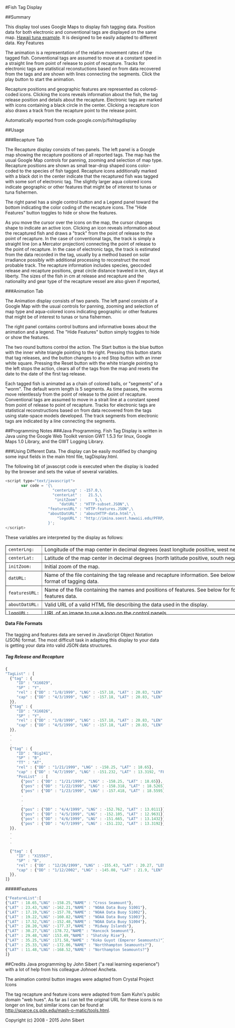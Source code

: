 #Fish Tag Display

##Summary

This display tool uses Google Maps to display fish tagging data. Position data for both electronic and conventional tags are displayed on the same map. [Hawaii tuna example](http://www.admb-foundation.org/FishTagDisplay/tagDisplay.html). It is designed to be easily adapted to different data.
Key Features

The animation is a representation of the relative movement rates of the tagged fish. Conventional tags are assumed to move at a constant speed in a straight line from point of release to point of recapture. Tracks for electronic tags are statistical reconstuctions based on from data recovered from the tags and are shown with lines connecting the segments. Click the play button to start the animation.

Recapture positions and geographic features are represented as colored-coded icons. Clicking the icons reveals information about the fish, the tag release position and details about the recapture. Electronic tags are marked with icons containing a black circle in the center. Clicking a recapture icon also draws a track from the recapture point to the release point.

Automatically exported from code.google.com/p/fishtagdisplay

##Usage

###Recapture Tab

The Recapture display consists of two panels. The left panel is a Google map showing the recapture positions of all reported tags. The map has the usual Google Map controls for panning, zooming and selection of map type. Recapture positions are shown as small tear-drop shaped icons color-coded to the species of fish tagged. Recapture icons additionally marked with a black dot in the center indicate that the recaptured fish was tagged with some sort of electronic tag. The slightly larger aqua colored icons indicate geographic or other features that might be of interest to tunas or tuna fishermen.

The right panel has a single control button and a Legend panel toward the bottom indicating the color coding of the recapture icons. The "Hide Features" button toggles to hide or show the features.

As you move the cursor over the icons on the map, the cursor changes shape to indicate an active icon. Clicking an icon reveals information about the recaptured fish and draws a "track" from the point of release to the point of recapture. In the case of conventional tags, the track is simply a straight line (on a Mercator projection) connecting the point of release to the point of recapture. In the case of electronic tags, the track is estimated from the data recorded in the tag, usually by a method based on solar irradiance possibly with additional processing to reconstruct the most probable track. The recapture information includes species, geocoded release and recapture positions, great circle distance traveled in km, days at liberty. The sizes of the fish in cm at release and recapture and the nationality and gear type of the recapture vessel are also given if reported,

###Animation Tab

The Animation display consists of two panels. The left panel consists of a Google Map with the usual controls for panning, zooming and selection of map type and aqua-colored icons indicating geographic or other features that might be of interest to tunas or tuna fishermen.

The right panel contains control buttons and informative boxes about the animation and a legend. The "Hide Features" button simply toggles to hide or show the features.

The two round buttons control the action. The Start button is the blue button with the inner white triangle pointing to the right. Pressing this button starts that tag releases, and the button changes to a red Stop button with an inner white square. Pressing the Reset button with the white triangle pointing to the left stops the action, clears all of the tags from the map and resets the date to the date of the first tag release.

Each tagged fish is animated as a chain of colored balls, or "segments" of a "worm". The default worm length is 5 segments. As time passes, the worms move relentlessly from the point of release to the point of recapture. Conventional tags are assumed to move in a strait line at a constant speed from point of release to point of recapture. Tracks for electronic tags are statistical reconstructions based on from data recovered from the tags using state-space models developed.  The track segments from electronic tags are indicated by a line connecting the segments.

##Programming Notes
###Java Programming.
Fish Tag Display is written in Java using the Google Web Toolkit version GWT 1.5.3 for linux, Google Maps 1.0 Library, and the GWT Logging Library.

###Using Different Data.
The display can be easily modified by changing some input fields in the main html file, tagDisplay.html.

The following bit of javascrpt code is executed when the display is loaded by the browser and sets the value of several variables.

```javascript
<script type="text/javascript">
       var code = '{\
                     "centerLng" : -157.0,\
                     "centerLat" :   21.5,\
                      "initZoom" :      5,\
                        "datURL" : "HTTP-subset.JSON",\
                   "featuresURL" : "HTTP-features.JSON",\
                   "aboutDatURL" : "aboutHTTP-data.html",\
                       "logoURL" : "http://imina.soest.hawaii.edu/PFRP/images/pfrp_tuna_bigger1.gif"\
                   }';
</script>
```

These variables are interpreted by the display as follows:

<table
 style="width: 908px; height: 221px; text-align: left; margin-left: auto; margin-right: auto;"
 border="1" cellpadding="2" cellspacing="2">
  <tbody>
    <tr>
      <td><code>centerLng:</code></td>
      <td> Longitude of the map center in decimal degrees
(east longitude positive, west negative)
. <br>
      </td>
      <td style="vertical-align: top;">Required.</td>
    </tr>
    <tr>
      <td><code>centerLat:</code></td>
      <td> Latitude of the map center in decimal degrees
(north latitude positive, south negative). <br>
      </td>
      <td style="vertical-align: top;">Required.</td>
    </tr>
    <tr>
      <td><code>initZoom:</code></td>
      <td> Initial zoom of the map. <br>
      </td>
      <td style="vertical-align: top;">Required.</td>
    </tr>
    <tr>
      <td><code>datURL:</code></td>
      <td> Name of the file containing the tag release and
recapture information. See below for format of tagging data. <br>
      </td>
      <td style="vertical-align: top;">Required.</td>
    </tr>
    <tr>
      <td><code>featuresURL:</code></td>
      <td> Name of the file containing the names and
positions of features. See below for format of features data. <br>
      </td>
      <td style="vertical-align: top;">Optional.</td>
    </tr>
    <tr>
      <td><code>aboutDatURL:</code></td>
      <td> Valid URL of a valid HTML file describing
the data used in the display.</td>
      <td style="vertical-align: top;"> Optional.</td>
    </tr>
    <tr>
      <td><code>logoURL:</code></td>
      <td> URL of an image to use a logo on the control
panels.</td>
      <td style="vertical-align: top;"> Optional.</td>
    </tr>
  </tbody>
</table>


#### Data File Formats

The tagging and features data are served in JavaScript Object Notation (JSON) format. The most difficult task in adapting this display to your data is getting your data into valid JSON data structures.

##### Tag Release and Recapture
```javascript
{
"TagList" : [
  {"tag" : {
     "ID" : "X16029",
     "SP" : "Y",
     "rel" : {"DD" : "1/8/1999", "LNG" : -157.18, "LAT" : 20.83, "LEN" : 34},
     "cap" : {"DD" : "4/3/1999", "LNG" : -157.18, "LAT" : 20.83, "LEN" : 44.4, "FL" : "HW", "GG" : "HL"}
  }},
  {"tag" : {
     "ID" : "X16026",
     "SP" : "Y",
     "rel" : {"DD" : "1/8/1999", "LNG" : -157.18, "LAT" : 20.83, "LEN" : 36},
     "cap" : {"DD" : "4/5/1999", "LNG" : -157.18, "LAT" : 20.83, "LEN" : 43.1, "FL" : "HW", "GG" : "PL"}
  }},
  .
  .
  .
  {"tag" : {
     "ID" : "Big241",
     "SP" : "B",
     "TT" : "AT",
     "rel" : {"DD" : "1/21/1999", "LNG" : -158.25, "LAT" : 18.65},
     "cap" : {"DD" : "4/7/1999", "LNG" : -151.232, "LAT" : 13.3192, "FL" : "HW", "GG" : "HL"},
     "PosList"  : [
       {"pos" : {"DD" : "1/21/1999", "LNG" : -158.25, "LAT" : 18.65}},
       {"pos" : {"DD" : "1/22/1999", "LNG" : -158.318, "LAT" : 18.5265}},
       {"pos" : {"DD" : "1/23/1999", "LNG" : -157.418, "LAT" : 18.5595}},
       .
       .  
       .
       {"pos" : {"DD" : "4/4/1999", "LNG" : -152.762, "LAT" : 13.0111}},
       {"pos" : {"DD" : "4/5/1999", "LNG" : -152.105, "LAT" : 12.9631}},
       {"pos" : {"DD" : "4/6/1999", "LNG" : -151.665, "LAT" : 13.1432}},
       {"pos" : {"DD" : "4/7/1999", "LNG" : -151.232, "LAT" : 13.3192}} ]
  }},
  .
  .
  .

  {"tag" : {
     "ID" : "X15567",
     "SP" : "B",
     "rel" : {"DD" : "12/26/1999", "LNG" : -155.43, "LAT" : 20.27, "LEN" : 67},
     "cap" : {"DD" : "1/12/2002", "LNG" : -145.08, "LAT" : 21.9, "LEN" : 140, "FL" : "JP", "GG" : "LL"}
  }},
]}
```

#####Features
```javascript
{"FeatureList":[
{"LAT" : 18.65,"LNG" :-158.25,"NAME" : "Cross Seamount"},
{"LAT" : 23.43,"LNG" :-162.21,"NAME" : "NOAA Data Buoy 51001"},
{"LAT" : 17.19,"LNG" :-157.78,"NAME" : "NOAA Data Buoy 51002"},
{"LAT" : 19.22,"LNG" :-160.82,"NAME" : "NOAA Data Buoy 51003"},
{"LAT" : 17.52,"LNG" :-152.48,"NAME" : "NOAA Data Buoy 51004"},
{"LAT" : 28.20,"LNG" :-177.37,"NAME" : "Midway Islands"},
{"LAT" : 30.27,"LNG" :178.72,"NAME" : "Hancock Seamount"},
{"LAT" : 29.48,"LNG" :153.49,"NAME" : "Shatsky Rise"},
{"LAT" : 35.25,"LNG" :171.58,"NAME" : "Koko Guyot (Emperor Seamounts)"},
{"LAT" : 25.33,"LNG" :-172.06,"NAME" : "Northhampton Seamounts?"},
{"LAT" : 11.48,"LNG" :-168.52,"NAME" : "Northampton Seamounts?"}
]}
```

##Credits
Java programming by John Sibert ("a real learning experience") with a lot of help from his colleague Johnoel Ancheta.

The animation control button images were adapted from Crystal Project Icons

The tag recapture and feature icons were adapted from Sam Kuhn's public domain "web hues". As far as I can tell the original URL for these icons is no longer on line, but similar icons can be found at http://sparce.cs.pdx.edu/mash-o-matic/tools.html.

Copyright (c) 2008 - 2015 John Sibert
